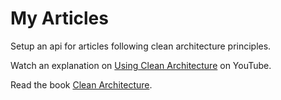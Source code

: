 # My Articles

Setup an api for articles following clean architecture principles.

Watch an explanation on [Using Clean Architecture](https://www.youtube.com/watch?v=CnailTcJV_U&t=1200s) on YouTube.

Read the book [Clean Architecture](https://www.amazon.com/s?k=Clean+Architecture).

